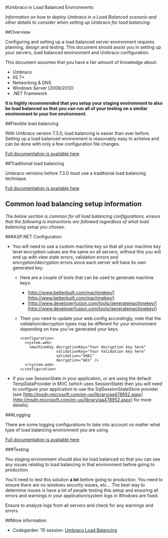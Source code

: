#Umbraco in Load Balanced Environments

_Information on how to deploy Umbraco in a Load Balanced scenario and other details to consider when setting up Umbraco for load balancing._

##Overview

Configuring and setting up a load balanced server environment requires planning, design and testing. This document should assist you in setting up your servers, load balanced environment and Umbraco configuration.

This document assumes that you have a fair amount of knowledge about:

* Umbraco
* IIS 7+
* Networking & DNS
* Windows Server (2008/2012)
* .NET Framework

__It is highly recommended that you setup your staging environment to also be load balanced so that you can run all of your testing on a similar environment to your live environment.__

##Flexible load balancing

With Umbraco version 7.3.0, load balancing is easier than ever before.
Setting up a load balanced environment is reasonably easy to acheive and can be done with only a few configuration file changes.

[Full documentation is available here](flexible.md)  

##Traditional load balancing

Umbraco versions before 7.3.0 must use a traditional load balancing technique.

[Full documentation is available here](traditional.md)  

## Common load balancing setup information

_The below section is common for all load balancing configurations, ensure that the following is instructions are followed regardless of what load balancing setup you choose._

###ASP.NET Configuration

* You will need to use a custom machine key so that all your machine key level encryption values are the same on all servers, without this you will end up with view state errors, validation errors and encryption/decryption errors since each server will have its own generated key.
	* Here are a couple of tools that can be used to generate machine keys:
		* 	[http://www.betterbuilt.com/machinekey/](http://www.betterbuilt.com/machinekey/)
		* 	[http://www.developerfusion.com/tools/generatemachinekey/](http://www.developerfusion.com/tools/generatemachinekey/)
	* 	Then you need to update your web.config accordingly, note that the validation/decryption types may be different for your environment depending on how you've generated your keys.

			<configuration>
			  <system.web>
			    <machineKey decryptionKey="Your decryption key here"
			                validationKey="Your Validation key here"
							validation="SHA1"
							decryption="AES" />
			  </system.web>
			</configuration>
* If you use SessionState in your application, or are using the default TempDataProvider in MVC (which uses SessionState) then you will need to configure your application to use the SqlSessionStateStore provider (see [http://msdn.microsoft.com/en-us/library/aa478952.aspx](http://msdn.microsoft.com/en-us/library/aa478952.aspx) for more details).

###Logging

There are some logging configurations to take into account no matter what type of load balancing environment you are using.

[Full documentation is available here](logging.md)

###Testing

You staging environment should also be load balanced so that you can see any issues relating to load balancing in that environment before going to production.

You'll need to test this solution **a lot** before going to production. You need to ensure there are no windows security issues, etc... The best way to determine issues is have a lot of people testing this setup and ensuring all errors and warnings in your application/system logs in Windows are fixed.

Ensure to analyze logs from all servers and check for any warnings and errors.

##More information
- Codegarden '15 session: [Umbraco Load Balancing](https://vimeo.com/channels/939955/132815038)
